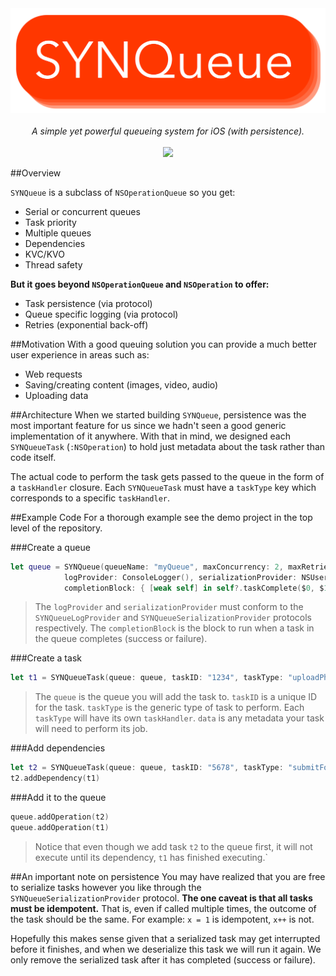 <div align="center">
<img src="image/logo.png?raw=true"></img>
<br>
<br>
<em>A simple yet powerful queueing system for iOS (with persistence).</em>
<br>
<br>
<img src="https://img.shields.io/badge/Carthage-compatible-4BC51D.svg?style=flat">
</div>

##Overview

`SYNQueue` is a subclass of `NSOperationQueue` so you get:

- Serial or concurrent queues
- Task priority
- Multiple queues
- Dependencies
- KVC/KVO
- Thread safety

**But it goes beyond `NSOperationQueue` and `NSOperation` to offer:**

- Task persistence (via protocol)
- Queue specific logging (via protocol)
- Retries (exponential back-off)

##Motivation
With a good queuing solution you can provide a much better user experience in areas such as:

- Web requests
- Saving/creating content (images, video, audio)
- Uploading data

##Architecture
When we started building `SYNQueue`, persistence was the most important feature for us since we hadn't seen a good generic implementation of it anywhere. With that in mind, we designed each `SYNQueueTask` (`:NSOperation`) to hold just metadata about the task rather than code itself. 

The actual code to perform the task gets passed to the queue in the form of a `taskHandler` closure. Each `SYNQueueTask` must have a `taskType` key which corresponds to a specific `taskHandler`.

##Example Code
For a thorough example see the demo project in the top level of the repository.

###Create a queue
```swift
let queue = SYNQueue(queueName: "myQueue", maxConcurrency: 2, maxRetries: 3,
            logProvider: ConsoleLogger(), serializationProvider: NSUserDefaultsSerializer(),
            completionBlock: { [weak self] in self?.taskComplete($0, $1) })
```

>The `logProvider` and `serializationProvider` must conform to the `SYNQueueLogProvider` and `SYNQueueSerializationProvider` protocols respectively. The `completionBlock` is the block to run when a task in the queue completes (success or failure).

###Create a task
```swift
let t1 = SYNQueueTask(queue: queue, taskID: "1234", taskType: "uploadPhoto", dependencyStrs: [], data: [:])
```

>The `queue` is the queue you will add the task to. `taskID` is a unique ID for the task. `taskType` is the generic type of task to perform. Each `taskType` will have its own `taskHandler`. `data` is any metadata your task will need to perform its job.

###Add dependencies
```swift
let t2 = SYNQueueTask(queue: queue, taskID: "5678", taskType: "submitForm", dependencyStrs: [], data: [:])
t2.addDependency(t1)
```

###Add it to the queue
```swift
queue.addOperation(t2)
queue.addOperation(t1)
```

>Notice that even though we add task `t2` to the queue first, it will not execute until its dependency, `t1` has finished executing.`
>

##An important note on persistence
You may have realized that you are free to serialize tasks however you like through the `SYNQueueSerializationProvider` protocol. **The one caveat is that all tasks must be idempotent.** That is, even if called multiple times, the outcome of the task should be the same. For example: `x = 1` is idempotent, `x++` is not.

Hopefully this makes sense given that a serialized task may get interrupted before it finishes, and when we deserialize this task we will run it again. We only remove the serialized task after it has completed (success or failure).